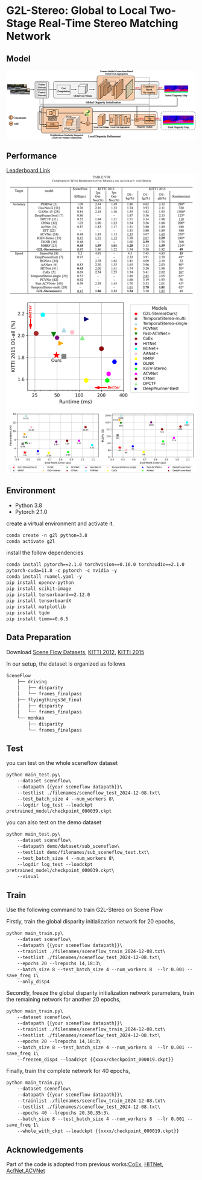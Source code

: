 # G2L-Stereo: Global to Local Two-Stage Real-Time Stereo Matching Network

## Model
![model](resources/model.png)

## Performance
[Leaderboard Link](http://www.cvlibs.net/datasets/kitti/eval_scene_flow.php?benchmark=stereo)
![](resources/seneflow&kitti.png)
![](resources/d1-allVSruntime.png)
![](resources/paramsVSepe&flopsVSepe.png)





## Environment
* Python 3.8
* Pytorch 2.1.0

create a virtual environment and activate it.

```
conda create -n g2l python=3.8
conda activate g2l
```
install the follow dependencies 

```
conda install pytorch==2.1.0 torchvision==0.16.0 torchaudio==2.1.0 pytorch-cuda=11.8 -c pytorch -c nvidia -y
conda install ruamel.yaml -y
pip install opencv-python
pip install scikit-image
pip install tensorboard==2.12.0
pip install tensorboardX
pip install matplotlib 
pip install tqdm
pip install timm==0.6.5
```

## Data Preparation
Download [Scene Flow Datasets](https://lmb.informatik.uni-freiburg.de/resources/datasets/SceneFlowDatasets.en.html), [KITTI 2012](http://www.cvlibs.net/datasets/kitti/eval_stereo_flow.php?benchmark=stereo), [KITTI 2015](http://www.cvlibs.net/datasets/kitti/eval_scene_flow.php?benchmark=stereo)

In our setup, the dataset is organized as follows
```
SceneFlow
    ├── driving
    │   ├── disparity
    │   └── frames_finalpass
    ├── flyingthings3d_final
    │   ├── disparity
    │   └── frames_finalpass
    └── monkaa
        ├── disparity
        └── frames_finalpass

```


## Test 
you can test on the whole sceneflow dataset
```
python main_test.py\
    --dataset sceneflow\
    --datapath {{your sceneflow datapath}}\
    --testlist ./filenames/sceneflow_test_2024-12-08.txt\
    --test_batch_size 4 --num_workers 8\
    --logdir log_test --loadckpt pretrained_model/checkpoint_000039.ckpt
```

you can also test on the demo dataset
```
python main_test.py\
    --dataset sceneflow\
    --datapath demo/dataset/sub_sceneflow\
    --testlist demo/filenames/sub_sceneflow_test.txt\
    --test_batch_size 4 --num_workers 8\
    --logdir log_test --loadckpt pretrained_model/checkpoint_000039.ckpt\
    --visual
```



## Train
Use the following command to train G2L-Stereo on Scene Flow

Firstly, train the global disparity initialization network for 20 epochs,
```
python main_train.py\
    --dataset sceneflow\
    --datapath {{your sceneflow datapath}}\
    --trainlist ./filenames/sceneflow_train_2024-12-08.txt\
    --testlist ./filenames/sceneflow_test_2024-12-08.txt\
    --epochs 20 --lrepochs 14,18:3\
    --batch_size 8 --test_batch_size 4 --num_workers 8  --lr 0.001 --save_freq 1\
    --only_disp4
```
Secondly, freeze the global disparity initialization network parameters, train the remaining network for another 20 epochs,
```
python main_train.py\
    --dataset sceneflow\
    --datapath {{your sceneflow datapath}}\
    --trainlist ./filenames/sceneflow_train_2024-12-08.txt\
    --testlist ./filenames/sceneflow_test_2024-12-08.txt\
    --epochs 20 --lrepochs 14,18:3\
    --batch_size 8 --test_batch_size 4 --num_workers 8  --lr 0.001 --save_freq 1\
    --freezen_disp4 --loadckpt {{xxxx/checkpoint_000019.ckpt}}
```
Finally, train the complete network for 40 epochs,
```
python main_train.py\
    --dataset sceneflow\
    --datapath {{your sceneflow datapath}}\
    --trainlist ./filenames/sceneflow_train_2024-12-08.txt\
    --testlist ./filenames/sceneflow_test_2024-12-08.txt\
    --epochs 40 --lrepochs 20,30,35:3\
    --batch_size 8 --test_batch_size 4 --num_workers 8  --lr 0.001 --save_freq 1\
    --whole_with_ckpt --loadckpt {{xxxx/checkpoint_000019.ckpt}}
```





## Acknowledgements

Part of the code is adopted from previous works:[CoEx](https://github.com/antabangun/coex), [HITNet](https://github.com/MJITG/PyTorch-HITNet-Hierarchical-Iterative-Tile-Refinement-Network-for-Real-time-Stereo-Matching), [AcfNet](https://github.com/youmi-zym/AcfNet),[ACVNet](https://github.com/gangweiX/ACVNet)



